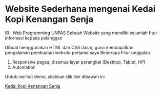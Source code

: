 # Website Sederhana mengenai Kedai Kopi Kenangan Senja
IB : Web Programming UNPAS
Sebuah Website yang memiliki sejumlah fitur informasi kepada pelanggan

Dibuat menggunakan HTML dan CSS dasar, guna mendapatkan pengalaman pembuatan website pertama saya
Beberapa Fitur unggulan
1. Responsive pages, disemua layar perangkat (Desktop, Tablet, HP)
2. Automation

Untuk melihat demo, silahkan klik link dibawah ini

[Kedai Kopi Kenangan Senja](https://alfinwahyusubekti.github.io/websederhana-kedai-kopi/)

